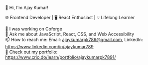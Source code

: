 👋 Hi, I'm Ajay Kumar!

🌐 Frontend Developer | 🖥️ React Enthusiast | 💡 Lifelong Learner

🔭 I was working on Coforge
<br>
💬 Ask me about JavaScript, React, CSS, and Web Accessibility
<br>
📫 How to reach me: Email: ajaykumarpk789@gmail.com, LinkedIn: https://www.linkedin.com/in/ajaykumar789
<br>
📁 Check out my portfolio: https://www.crio.do/learn/portfolio/ajaykumarpk7891/

